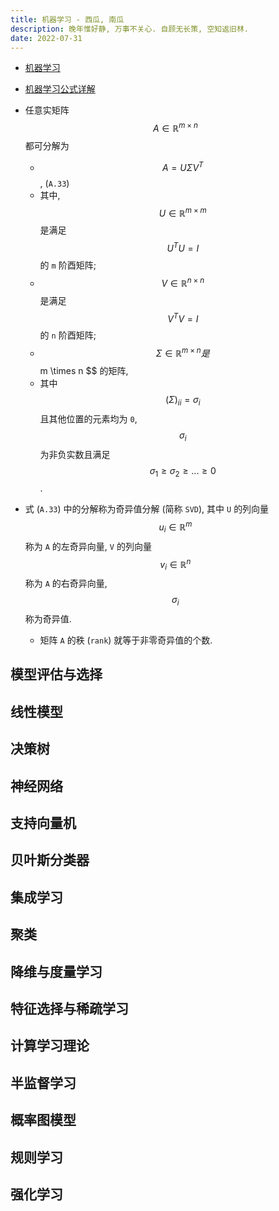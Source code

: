 ```yaml
---
title: 机器学习 - 西瓜, 南瓜
description: 晚年惟好静, 万事不关心. 自顾无长策, 空知返旧林.
date: 2022-07-31
---
```


- [机器学习](https://book.douban.com/subject/26708119/)
- [机器学习公式详解](https://book.douban.com/subject/35381195/)

- 任意实矩阵
  $$ A \in \mathbb{R}^{m \times n} $$
  都可分解为
  - $$ A = U \Sigma V^{T} $$,
    (`A.33`)
  - 其中,
    $$ U \in \mathbb{R}^{m \times m} $$
    是满足
    $$ U^{T} U = I $$
    的 `m` 阶酉矩阵;
  - $$ V \in \mathbb{R}^{n \times n} $$
    是满足
    $$ V^{T} V = I $$
    的 `n` 阶酉矩阵;
  - $$ \Sigma \in \mathbb{R}^{m \times n}
    是
    $$ m \times n $$
    的矩阵,
  - 其中
    $$ (\Sigma)_{ii} = \sigma_{i} $$
    且其他位置的元素均为 `0`,
    $$ \sigma_{i} $$
    为非负实数且满足
    $$ \sigma_1 \ge \sigma_2 \ge ... \ge 0 $$.
- 式 (`A.33`) 中的分解称为奇异值分解 (简称 `SVD`), 其中 `U` 的列向量
  $$ u_{i} \in \mathbb{R}^{m} $$
  称为 `A` 的左奇异向量, `V` 的列向量
  $$ v_{i} \in \mathbb{R}^{n} $$
  称为 `A` 的右奇异向量,
  $$ \sigma_{i} $$
  称为奇异值.
  - 矩阵 `A` 的秩 (`rank`) 就等于非零奇异值的个数.

## 模型评估与选择

## 线性模型

## 决策树

## 神经网络

## 支持向量机

## 贝叶斯分类器

## 集成学习

## 聚类

## 降维与度量学习

## 特征选择与稀疏学习

## 计算学习理论

## 半监督学习

## 概率图模型

## 规则学习

## 强化学习
